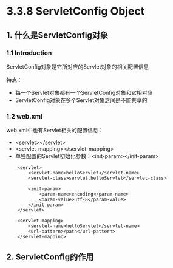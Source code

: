 # 3.3.8 ServletConfig Object

## 1. 什么是ServletConfig对象

### 1.1 Introduction

ServletConfig对象是它所对应的Servlet对象的相关配置信息

特点：

* 每一个Servlet对象都有一个ServletConfig对象和它相对应
* ServletConfig对象在多个Servlet对象之间是不能共享的

### 1.2 web.xml

web.xml中也有Servlet相关的配置信息：

* &lt;servlet&gt;&lt;/servlet&gt;
* &lt;servlet-mapping&gt;&lt;/servlet-mapping&gt;
* 单独配置的Servlet初始化参数：&lt;init-param&gt;&lt;/init-param&gt;

```markup
    <servlet>
        <servlet-name>helloServlet</servlet-name>
        <servlet-class>servlet.helloServlet</servlet-class>
        
        <init-param>
            <param-name>encoding</param-name>
            <param-value>utf-8</param-value>
        </init-param>
    </servlet>
    
    <servlet-mapping>
        <servlet-name>helloServlet</servlet-name>
        <url-pattern>/path</url-pattern>
    </servlet-mapping>
```

## 2. ServletConfig的作用

